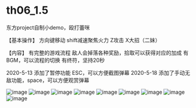 # th06_1.5
东方project自制小demo，殴打蕾咪

【基本操作】
方向键移动
shift减速聚焦火力
Z攻击
X大招（二妹）

【内容】
有完整的游戏流程
敌人会掉落各种奖励，拾取可以获得对应的加成
有BGM，可以流程的切换
有终符，坚持20秒

2020-5-13
添加了暂停功能 ESC，可以方便截图弹幕
2020-5-18
添加了手动无敌功能，space，可以方便观赏弹幕

![image](https://github.com/Songhan17/th06_1.5/blob/master/pictures/1.png)
![image](https://github.com/Songhan17/th06_1.5/blob/master/pictures/2.png)
![image](https://github.com/Songhan17/th06_1.5/blob/master/pictures/3.png)
![image](https://github.com/Songhan17/th06_1.5/blob/master/pictures/4.png)
![image](https://github.com/Songhan17/th06_1.5/blob/master/pictures/5.png)
![image](https://github.com/Songhan17/th06_1.5/blob/master/pictures/6.png)
![image](https://github.com/Songhan17/th06_1.5/blob/master/pictures/7.png)
![image](https://github.com/Songhan17/th06_1.5/blob/master/pictures/8.png)
![image](https://github.com/Songhan17/th06_1.5/blob/master/pictures/9.png)
